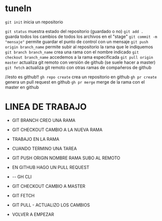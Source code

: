 # tuneIn

`git init` inicia un repositorio


`git status` muestra estado del repositorio (guardado o no)
`git add .` guarda todos los cambios de todos los archivos en el "stage"
`git commit -m "mensaje"` permite guardar el punto de control con un mensaje
`git push origin branch_name` permite subir al repositorio la rama que le indiquemos
`git branch branch_name` crea una rama con el nombre indicado
`git checkout branch_name` accedemos a la rama especificada
`git pull origin master` actualiza git remoto con versión de github (se suele hacer a master)
`git fetch` actualiza git remoto con otras ramas de compañeros de github

//esto es github!!
`gh repo create` crea un repositorio en github
`gh pr create` genera un pull request en github
`gh pr merge` merge de la rama con el master en github

# LINEA DE TRABAJO

- GIT BRANCH CREO UNA RAMA
- GIT CHECKOUT CAMBIO A LA NUEVA RAMA

- TRABAJO EN LA RAMA
- CUANDO TERMINO UNA TAREA

- GIT PUSH ORIGIN NOMBRE RAMA SUBO AL REMOTO
- EN GITHUB HAGO UN PULL REQUEST

- -- GH CLI

- GIT CHECKOUT CAMBIO A MASTER

- GIT FETCH
- GIT PULL - ACTUALIZO LOS CAMBIOS

- VOLVER A EMPEZAR
